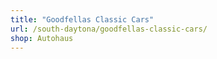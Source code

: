 ```yaml
---
title: "Goodfellas Classic Cars"
url: /south-daytona/goodfellas-classic-cars/
shop: Autohaus
---
```

